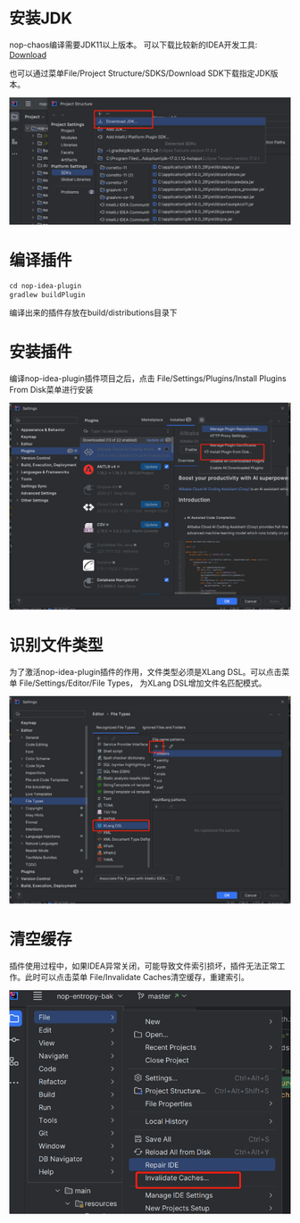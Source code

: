 # 安装JDK

nop-chaos编译需要JDK11以上版本。 可以下载比较新的IDEA开发工具: [Download](https://www.jetbrains.com/idea/download/#section=windows)

也可以通过菜单File/Project Structure/SDKS/Download SDK下载指定JDK版本。

![idea-install-jdk](idea-install-jdk.png)

# 编译插件
```
cd nop-idea-plugin
gradlew buildPlugin
```

编译出来的插件存放在build/distributions目录下

# 安装插件

编译nop-idea-plugin插件项目之后，点击 File/Settings/Plugins/Install Plugins From Disk菜单进行安装

![idea-install-plugin](idea-install-plugin.png)

# 识别文件类型

为了激活nop-idea-plugin插件的作用，文件类型必须是XLang DSL。可以点击菜单 File/Settings/Editor/File Types， 为XLang DSL增加文件名匹配模式。

![idea-file-types](idea-file-types.png)

# 清空缓存

插件使用过程中，如果IDEA异常关闭，可能导致文件索引损坏，插件无法正常工作。此时可以点击菜单 File/Invalidate Caches清空缓存，重建索引。

![idea-clear-cache](idea-clear-cache.png)